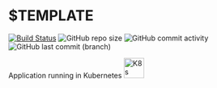 # $TEMPLATE

[![Build Status](https://drone.theautomation.nl/api/badges/theautomation/$TEMPLATE/status.svg)](https://drone.theautomation.nl/theautomation/$TEMPLATE)
![GitHub repo size](https://img.shields.io/github/repo-size/theautomation/$TEMPLATE?logo=Github)
![GitHub commit activity](https://img.shields.io/github/commit-activity/y/theautomation/$TEMPLATE?logo=github)
![GitHub last commit (branch)](https://img.shields.io/github/last-commit/theautomation/$TEMPLATE/main?logo=github)

Application running in Kubernetes <img src="https://github.com/theautomation/kubernetes-gitops/blob/main/assets/img/k8s.png?raw=true" alt="K8s" style="height: 40px; width:40px;"/>